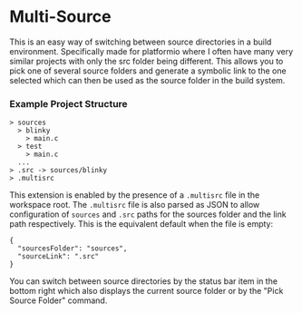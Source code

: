 # Multi-Source

This is an easy way of switching between source directories in a build environment. Specifically made for platformio where I often have many very similar projects with only the src folder being different. This allows you to pick one of several source folders and generate a symbolic link to the one selected which can then be used as the source folder in the build system.

### Example Project Structure
```
> sources
  > blinky
    > main.c
  > test
    > main.c
  ...
> .src -> sources/blinky
> .multisrc
```

This extension is enabled by the presence of a `.multisrc` file in the workspace root. The `.multisrc` file is also parsed as JSON to allow configuration of `sources` and `.src` paths for the sources folder and the link path respectively. This is the equivalent default when the file is empty:

```
{
  "sourcesFolder": "sources",
  "sourceLink": ".src"
}
```

You can switch between source directories by the status bar item in the bottom right which also displays the current source folder or by the "Pick Source Folder" command.
